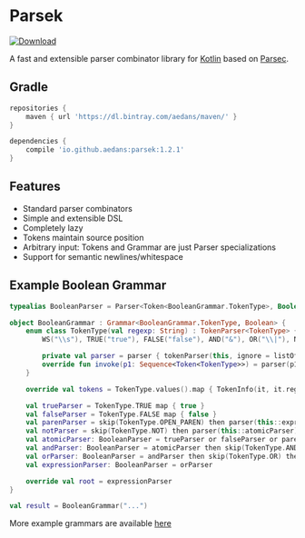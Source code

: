 Parsek
======

[![Download](https://api.bintray.com/packages/aedans/maven/parsek/images/download.svg)](https://bintray.com/aedans/maven/parsek/_latestVersion)

A fast and extensible parser combinator library for [Kotlin](http://kotlinlang.org) based on
[Parsec](https://github.com/haskell/parsec).

Gradle
-----------------

```gradle
repositories {
    maven { url 'https://dl.bintray.com/aedans/maven/' }
}

dependencies {
    compile 'io.github.aedans:parsek:1.2.1'
}
```

Features
--------

- Standard parser combinators
- Simple and extensible DSL
- Completely lazy
- Tokens maintain source position
- Arbitrary input: Tokens and Grammar are just Parser specializations
- Support for semantic newlines/whitespace

Example Boolean Grammar
-----------------------

```kotlin
typealias BooleanParser = Parser<Token<BooleanGrammar.TokenType>, Boolean>

object BooleanGrammar : Grammar<BooleanGrammar.TokenType, Boolean> {
    enum class TokenType(val regexp: String) : TokenParser<TokenType> {
        WS("\\s"), TRUE("true"), FALSE("false"), AND("&"), OR("\\|"), NOT("!"), OPEN_PAREN("\\("), CLOSE_PAREN("\\)");

        private val parser = parser { tokenParser(this, ignore = listOf(WS)) }
        override fun invoke(p1: Sequence<Token<TokenType>>) = parser(p1)
    }

    override val tokens = TokenType.values().map { TokenInfo(it, it.regexp.toPattern()) }

    val trueParser = TokenType.TRUE map { true }
    val falseParser = TokenType.FALSE map { false }
    val parenParser = skip(TokenType.OPEN_PAREN) then parser(this::expressionParser) then skip(TokenType.CLOSE_PAREN)
    val notParser = skip(TokenType.NOT) then parser(this::atomicParser) map { !it }
    val atomicParser: BooleanParser = trueParser or falseParser or parenParser or notParser
    val andParser: BooleanParser = atomicParser then skip(TokenType.AND) then parser(this::andParser) map { (a, b) -> a && b } or atomicParser
    val orParser: BooleanParser = andParser then skip(TokenType.OR) then parser(this::orParser) map { (a, b) -> a || b } or andParser
    val expressionParser: BooleanParser = orParser

    override val root = expressionParser
}

val result = BooleanGrammar("...")
```

More example grammars are available [here](https://github.com/aedans/parsek/tree/master/src/test/kotlin/io/github/aedans/parsek/grammars)
